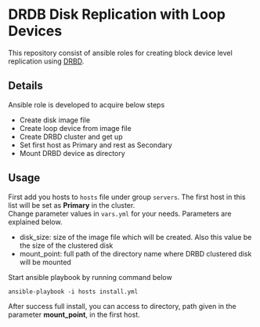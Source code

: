 # DRDB Disk Replication with Loop Devices
This repository consist of ansible roles for creating block device level replication using [DRBD](https://docs.linbit.com/).
## Details
Ansible role is developed to acquire below steps
- Create disk image file
- Create loop device from image file
- Create DRBD cluster and get up
- Set first host as Primary and rest as Secondary
- Mount DRBD device as directory
## Usage
First add you hosts to ```hosts``` file under group ```servers```. The first host in this list will be set as **Primary** in the cluster.
<br>
Change parameter values in ```vars.yml``` for your needs. Parameters are explained below.
- disk_size: size of the image file which will be created. Also this value be the size of the clustered disk
- mount_point: full path of the directory name where DRBD clustered disk will be mounted


Start ansible playbook by running command below
```
ansible-playbook -i hosts install.yml
```
After success full install, you can access to directory, path given in the parameter **mount_point**, in the first host.
